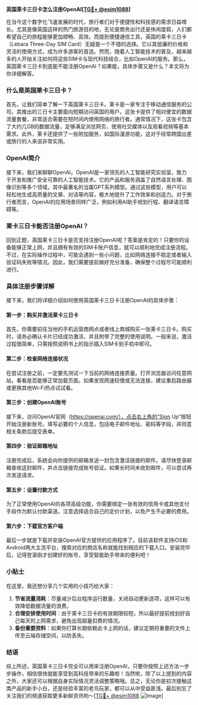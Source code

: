 **英国莱卡三日卡怎么注册OpenAI[[TG💪+ @esim1088](https://t.me/s/esim1088)]**

在当今这个数字化飞速发展的时代，旅行者们对于便捷性和科技感的需求日益增长。尤其是像英国这样的热门旅游目的地，无论是商务出行还是休闲度假，人们都希望自己的旅程能够更加顺畅、高效。而提到便捷通信工具，英国的莱卡三日卡（Lebara Three-Day SIM Card）无疑是一个不错的选择。它以其低廉的价格和灵活的使用方式，成为许多游客的首选。然而，随着人工智能技术的普及，越来越多的人开始关注如何将这些SIM卡与现代科技结合，比如OpenAI的服务。那么，英国莱卡三日卡到底能不能注册OpenAI？如果能，具体步骤又是什么？本文将为你详细解答。

### 什么是英国莱卡三日卡？

首先，让我们简单了解一下英国莱卡三日卡。莱卡是一家专注于移动通信服务的公司，其推出的三日卡主要面向短期访问英国的用户。这张卡提供了相对便宜的数据流量套餐，非常适合需要在短时间内使用网络的旅行者。通常情况下，这张卡包含了大约几GB的数据流量，足够满足浏览网页、使用社交媒体以及观看视频等基本需求。此外，莱卡还提供了一些附加服务，如国际漫游功能，这对于经常跨国出差或旅行的人来说非常实用。

### OpenAI简介

接下来，我们来聊聊OpenAI。OpenAI是一家领先的人工智能研究实验室，致力于开发和推广安全可靠的人工智能技术。它的产品和服务涵盖了自然语言处理、图像识别等多个领域，其中最著名的当属GPT系列模型。通过这些模型，用户可以轻松地生成高质量的文章、对话等内容，极大地提升了工作效率和创造力。对于旅行者而言，OpenAI的应用场景同样广泛，例如利用AI助手规划行程、翻译语言障碍等。

### 莱卡三日卡能否注册OpenAI？

回到正题，英国莱卡三日卡是否支持注册OpenAI呢？答案是肯定的！只要你的设备能够正常上网，并且拥有有效的SIM卡账户信息，就可以顺利地完成注册流程。不过，在实际操作过程中，可能会遇到一些小问题，比如网络连接不稳定或者输入验证码失败等情况。因此，我们需要提前做好充分准备，确保整个过程尽可能顺利进行。

### 具体注册步骤详解

接下来，我们将详细介绍如何使用英国莱卡三日卡注册OpenAI的具体步骤：

#### 第一步：购买并激活莱卡三日卡

首先，你需要前往当地的手机运营商网点或者线上商城购买一张莱卡三日卡。购买时，请务必确认卡片已经成功激活，并且附带了完整的使用说明。一般来说，激活过程很简单，只需按照说明书上的指示插入SIM卡到手机中即可。

#### 第二步：检查网络连接状况

在尝试注册之前，一定要先测试一下当前的网络连接质量。打开浏览器访问任意网站，看看是否能够正常加载页面。如果发现网速较慢或无法连接，建议重启路由器或更换其他Wi-Fi热点试试看。

#### 第三步：创建OpenAI账号

接下来，访问OpenAI官网（https://openai.com/），点击右上角的“Sign Up”按钮开始注册新账号。填写必要的个人信息，包括电子邮件地址、密码等字段，并同意相关条款后提交表单。

#### 第四步：验证邮箱地址

注册完成后，系统会向你提供的邮箱发送一封包含激活链接的邮件。请尽快登录邮箱查收这封邮件，并点击链接完成账号验证。如果长时间未收到邮件，可以尝试再次发送请求。

#### 第五步：设置付款方式

为了正常使用OpenAI的各项高级功能，你需要绑定一张有效的信用卡或其他支付手段作为默认付款渠道。注意选择适合自己的定价计划，以免产生不必要的费用。

#### 第六步：下载官方客户端

最后一步就是下载并安装OpenAI官方提供的应用程序了。目前该软件支持iOS和Android两大主流平台，搜索对应的商店名称就能找到相应的下载入口。安装完毕后，记得登录刚才创建好的账号，享受智能助手带来的便利吧！

### 小贴士

在这里，我还想分享几个实用的小技巧给大家：
1. **节省流量消耗**：尽量减少后台程序运行数量，关闭自动更新选项，这样可以有效降低数据流量的浪费。
2. **合理安排使用时间**：由于莱卡三日卡的有效期限较短，所以最好提前规划好自己每天的上网需求，避免出现超量扣费的情况。
3. **备份重要资料**：如果你打算长期依赖此卡上网的话，建议定期将重要的文件上传至云端存储空间，以防丢失。

### 结语

综上所述，英国莱卡三日卡完全可以用来注册OpenAI，只要你按照上述方法一步步操作，相信很快就能享受到高科技带来的乐趣啦！当然啦，除了以上提到的内容之外，大家还可以根据自身实际情况灵活调整策略哦。总之，无论你是初次接触这类产品的新手小白，还是经验丰富的老鸟玩家，都可以从中受益匪浅。最后别忘了关注我们的频道获取更多新鲜资讯哟～[[TG💪+ @esim1088](https://t.me/s/esim1088) ![Image](https://i.postimg.cc/4NQfJmqS/Snipaste-2025-05-13-00-14-12.png)]